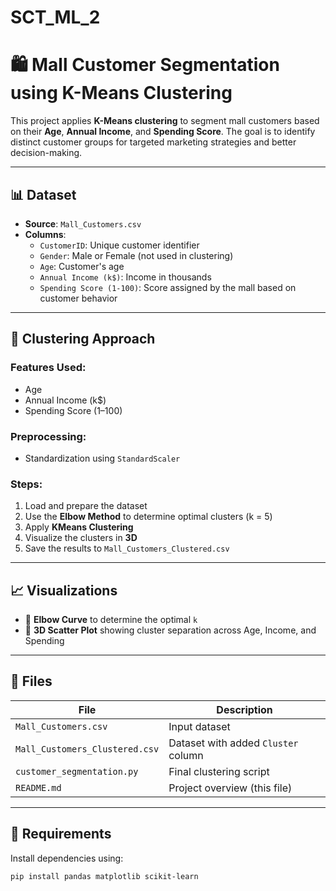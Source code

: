 # SCT_ML_2
# 🛍️ Mall Customer Segmentation using K-Means Clustering

This project applies **K-Means clustering** to segment mall customers based on their **Age**, **Annual Income**, and **Spending Score**. The goal is to identify distinct customer groups for targeted marketing strategies and better decision-making.

---

## 📊 Dataset

- **Source**: `Mall_Customers.csv`
- **Columns**:
  - `CustomerID`: Unique customer identifier
  - `Gender`: Male or Female (not used in clustering)
  - `Age`: Customer's age
  - `Annual Income (k$)`: Income in thousands
  - `Spending Score (1-100)`: Score assigned by the mall based on customer behavior

---

## 🧠 Clustering Approach

### Features Used:
- Age
- Annual Income (k$)
- Spending Score (1–100)

### Preprocessing:
- Standardization using `StandardScaler`

### Steps:
1. Load and prepare the dataset
2. Use the **Elbow Method** to determine optimal clusters (k = 5)
3. Apply **KMeans Clustering**
4. Visualize the clusters in **3D**
5. Save the results to `Mall_Customers_Clustered.csv`

---

## 📈 Visualizations

- 📌 **Elbow Curve** to determine the optimal `k`
- 🧭 **3D Scatter Plot** showing cluster separation across Age, Income, and Spending

---

## 📁 Files

| File                         | Description                          |
|------------------------------|--------------------------------------|
| `Mall_Customers.csv`         | Input dataset                        |
| `Mall_Customers_Clustered.csv` | Dataset with added `Cluster` column |
| `customer_segmentation.py`   | Final clustering script              |
| `README.md`                  | Project overview (this file)         |

---

## 🔧 Requirements

Install dependencies using:

```bash
pip install pandas matplotlib scikit-learn
